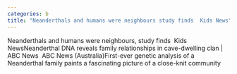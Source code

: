 ```yaml
---
categories: b
title: "Neanderthals and humans were neighbours study finds  Kids News"
---
```

Neanderthals and humans were neighbours, study finds&nbsp;&nbsp;Kids NewsNeanderthal DNA reveals family relationships in cave-dwelling clan | ABC News&nbsp;&nbsp;ABC News (Australia)First-ever genetic analysis of a Neanderthal family paints a fascinating picture of a close-knit community&nbsp;&nbsp;
